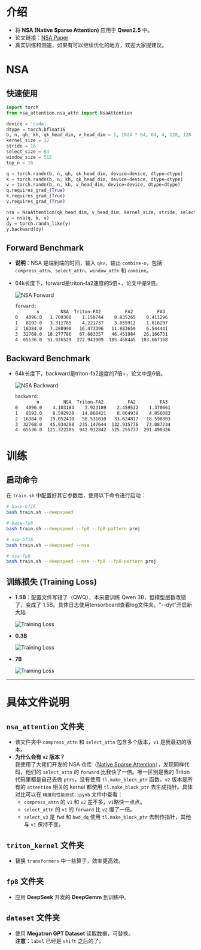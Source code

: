 # 介绍

- 将 **NSA (Native Sparse Attention)** 应用于 **Qwen2.5** 中。
- 论文链接：[NSA Paper](https://arxiv.org/pdf/2502.11089)
- 真实训练和测速，如果有可以继续优化的地方，欢迎大家提建议。

# NSA

## 快速使用

```python
import torch
from nsa_attention.nsa_attn import NsaAttention

device = 'cuda'
dtype = torch.bfloat16
b, n, qh, kh, qk_head_dim, v_head_dim = 1, 1024 * 64, 64, 4, 128, 128
kernel_size = 32
stride = 16
select_size = 64
window_size = 512
top_n = 16

q = torch.randn(b, n, qh, qk_head_dim, device=device, dtype=dtype)
k = torch.randn(b, n, kh, qk_head_dim, device=device, dtype=dtype)
v = torch.randn(b, n, kh, v_head_dim, device=device, dtype=dtype)
q.requires_grad_(True)
k.requires_grad_(True)
v.requires_grad_(True)

nsa = NsaAttention(qk_head_dim, v_head_dim, kernel_size, stride, select_size, top_n, window_size).to(device).to(dtype)
y = nsa(q, k, v)
dy = torch.randn_like(y)
y.backward(dy)
  ```

## Forward Benchmark

- **说明**：NSA 是端到端的时间，输入 `qkv`，输出 `combine-o`，包括 `compress_attn`、`select_attn`、`window_attn` 和 `combine`。
- 64k长度下，forward是triton-fa2速度的5倍+，论文中是9倍。
  
  ![NSA Forward](./log/imgs/nsa_fwd.png)
  ```bash
  forward:
          n        NSA  Triton-FA2         FA2         FA3
  0   4096.0   1.709360    1.150744    0.835265    0.411296
  1   8192.0   3.311765    4.221737    3.055912    1.616297
  2  16384.0   7.280990   16.473396   11.883659    6.544441
  3  32768.0  18.277786   67.683357   46.451984   26.166731
  4  65536.0  51.926529  272.943909  185.468445  103.667168
  ```

## Backward Benchmark
- 64k长度下，backward是triton-fa2速度的7倍+，论文中是6倍。

  ![NSA Backward](./log/imgs/nsa_bwd.png)
  ```bash
  backward:
          n         NSA  Triton-FA2         FA2         FA3
  0   4096.0    4.103184    3.923189    2.459532    1.370661
  1   8192.0    8.592928   14.868421    8.864939    4.856082
  2  16384.0   19.052410   58.531010   33.624817   18.598303
  3  32768.0   45.934288  235.147644  132.935776   73.087234
  4  65536.0  121.322205  942.912842  525.255737  291.490326
  ```

# 训练

## 启动命令

在 `train.sh` 中配置好其它参数后，使用以下命令进行启动：

```bash
# base-bf16
bash train.sh --deepspeed

# base-fp8
bash train.sh --deepspeed --fp8 --fp8-pattern proj

# nsa-bf16
bash train.sh --deepspeed --nsa

# nsa-fp8
bash train.sh --deepspeed --nsa --fp8 --fp8-pattern proj
```

## 训练损失 (Training Loss)

- **1.5B**：配置文件写错了（QWQ），本来要训练 Qwen 3B，但模型层数改错了，变成了 1.5B。具体日志使用tensorboard查看log文件夹。"--dyt"开启新大陆
  
  ![Training Loss](./log/imgs/loss-1.5B.png)

- **0.3B**
  
  ![Training Loss](./log/imgs/loss-0.3B.png)

- **7B**
  
  ![Training Loss](./log/imgs/loss-7B.png)

---

# 具体文件说明

## `nsa_attention` 文件夹

- 该文件夹中 `compress_attn` 和 `select_attn` 包含多个版本，`v1` 是我最初的版本。
- **为什么会有 `v2` 版本？**  
  我使用了大佬们开发的 NSA 仓库（[Native Sparse Attention](https://github.com/fla-org/native-sparse-attention)），发现同样代码，他们的 `select_attn` 的 `forward` 比我快了一倍。唯一区别是我的 Triton 代码里都是自己去做 `ptrs`，没有使用 `tl.make_block_ptr` 函数。`v2` 版本是所有的 `attention` 相关的 kernel 都使用 `tl.make_block_ptr` 去生成指针。具体对比可以在 `精度和性能测试.ipynb` 文件中查看：
  - `compress_attn` 的 `v1` 和 `v2` 差不多，`v1`略快一点点。
  - `select_attn` 的 `v1` 的 `forward` 比 `v2` 慢了一倍。
  - `select_v3` 是 `fwd` 和 `bwd_dq` 使用 `tl.make_block_ptr` 去制作指针，其他与 `v1` 保持不变。

## `triton_kernel` 文件夹

- 替换 `transformers` 中一些算子，效率更高效。

## `fp8` 文件夹

- 应用 **DeepSeek** 开发的 **DeepGemm** 到训练中。

## `dataset` 文件夹

- 使用 **Megatron GPT Dataset** 读取数据，可替换。  
  **注意**：`label` 已经是 `shift` 之后的了。

